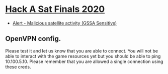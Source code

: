# [Hack A Sat Finals 2020](https://www.hackasat.com/)

- [Alert - Malicious satellite activity (GSSA Sensitive)](master/Finals/Alert%20-%20Malicious%20satellite%20activity%20(GSSA%20Sensitive))

## OpenVPN config. 
Please test it and let us know that you are able to connect. You will not be able to interact with the game resources yet but you should be able to ping 10.100.5.10. Please remember that you are allowed a single connection using these creds.

